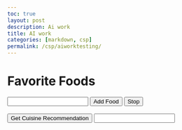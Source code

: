 ```yaml
---
toc: true
layout: post
description: Ai work
title: AI work
categories: [markdown, csp]
permalink: /csp/aiworktesting/
---
```



<!DOCTYPE html>
<html>
<head>
    <title>Favorite Foods</title>
    <script>
        function callAPI() {
            var api_key = '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';
            var endpoint = 'https://api.openai.com/v1/completions';
            var headers = {
                'Authorization': 'Bearer ' + api_key,
                'Content-Type': 'application/json'
            };
            var text = document.getElementById('foods').value;
            var data = {
                'model': 'text-davinci-003',
                'prompt': "Give me a specific cuisine that I would like based on the foods that I like. Here are the foods: " + text,
                'max_tokens': 100
            };
            fetch(endpoint, {
                method: 'POST',
                headers: headers,
                body: JSON.stringify(data)
            })
            .then(response => response.json())
            .then(result => {
                var completed_text = result.choices[0].text;
                console.log(completed_text);
            });
        }
        function addFood() {
            var foodInput = document.getElementById('food-input');
            var food = foodInput.value.trim();
            if (food !== '') {
                var foodList = document.getElementById('food-list');
                var foodItem = document.createElement('li');
                foodItem.textContent = food;
                foodList.appendChild(foodItem);
                foodInput.value = '';
            }
        }
        function stopAdding() {
            callAPI();
            document.getElementById('food-input').disabled = true;
            document.getElementById('add-button').disabled = true;
            document.getElementById('stop-button').disabled = true;
        }
    </script>
</head>
<body>
    <h1>Favorite Foods</h1>
    <ul id="food-list"></ul>
    <input type="text" id="food-input">
    <button onclick="addFood()" id="add-button">Add Food</button>
    <button onclick="stopAdding()" id="stop-button">Stop</button>
    <br><br>
    <button onclick="callAPI()">Get Cuisine Recommendation</button>
    <input type="text" id="foods">
</body>
</html>
